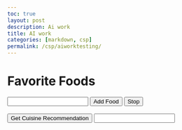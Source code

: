 ```yaml
---
toc: true
layout: post
description: Ai work
title: AI work
categories: [markdown, csp]
permalink: /csp/aiworktesting/
---
```



<!DOCTYPE html>
<html>
<head>
    <title>Favorite Foods</title>
    <script>
        function callAPI() {
            var api_key = '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';
            var endpoint = 'https://api.openai.com/v1/completions';
            var headers = {
                'Authorization': 'Bearer ' + api_key,
                'Content-Type': 'application/json'
            };
            var text = document.getElementById('foods').value;
            var data = {
                'model': 'text-davinci-003',
                'prompt': "Give me a specific cuisine that I would like based on the foods that I like. Here are the foods: " + text,
                'max_tokens': 100
            };
            fetch(endpoint, {
                method: 'POST',
                headers: headers,
                body: JSON.stringify(data)
            })
            .then(response => response.json())
            .then(result => {
                var completed_text = result.choices[0].text;
                console.log(completed_text);
            });
        }
        function addFood() {
            var foodInput = document.getElementById('food-input');
            var food = foodInput.value.trim();
            if (food !== '') {
                var foodList = document.getElementById('food-list');
                var foodItem = document.createElement('li');
                foodItem.textContent = food;
                foodList.appendChild(foodItem);
                foodInput.value = '';
            }
        }
        function stopAdding() {
            callAPI();
            document.getElementById('food-input').disabled = true;
            document.getElementById('add-button').disabled = true;
            document.getElementById('stop-button').disabled = true;
        }
    </script>
</head>
<body>
    <h1>Favorite Foods</h1>
    <ul id="food-list"></ul>
    <input type="text" id="food-input">
    <button onclick="addFood()" id="add-button">Add Food</button>
    <button onclick="stopAdding()" id="stop-button">Stop</button>
    <br><br>
    <button onclick="callAPI()">Get Cuisine Recommendation</button>
    <input type="text" id="foods">
</body>
</html>
